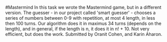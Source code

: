 #Mastermind
In this task we wrote the Mastermind game, but in a different version.
The guesser - in our project called 'smart guesser' - chooses a series of numbers between 0-9 with repetition, at most 4 length, in less then 100 turns.
Our algorithm does it in maximus 34 turns (depends on the length), and in general, 
if the length is n, it does it in n! + 10. Not very efficient, but does the work.
Submitted by Oranit Cohen, and Karin Aharon.
